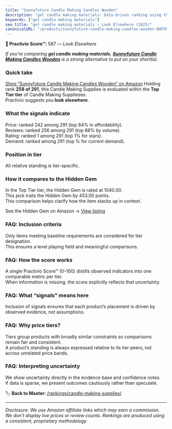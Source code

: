 ```yaml
---
title: "Sunnyfuture Candle Making Candles Wooden"
description: "gel candle making materials: Data-driven ranking using the Practivio Score™. Positioned by quality, value, demand, findability, momentum."
keywords: ["gel candle making materials"]
seo_title: "gel candle making materials — Look Elsewhere (2025)"
canonicalURL: "/products/sunnyfuture-candle-making-candles-wooden-B0FFRK9TDM/"
---
```


**🚫 Practivio Score™:** 587 — _Look Elsewhere_


*If you're comparing **gel candle making materials**, **[Sunnyfuture Candle Making Candles Wooden](https://www.amazon.com/dp/B0FFRK9TDM?tag=practivio-20)** is a strong alternative to put on your shortlist.*
### Quick take
[Shop “Sunnyfuture Candle Making Candles Wooden” on Amazon](https://www.amazon.com/dp/B0FFRK9TDM?tag=practivio-20)
Holding rank **258 of 291**, this Candle Making Supplies is evaluated within the **Top Tier tier** of Candle Making Supplieses.  
Practivio suggests you **look elsewhere**.

### What the signals indicate
Price: ranked 242 among 291 (top 84% in affordability).  
Reviews: ranked 256 among 291 (top 88% by volume).  
Rating: ranked 1 among 291 (top 1% for stars).  
Demand: ranked  among 291 (top % for current demand).

### Position in tier
All relative standing is tier-specific.

### How it compares to the Hidden Gem
In the Top Tier tier, the Hidden Gem is rated at 1040.00.  
This pick trails the Hidden Gem by 453.00 points.  
This comparison helps clarify how the item stacks up in context.  

See the Hidden Gem on Amazon → [View listing](https://www.amazon.com/dp/B07DK8W2YM?tag=practivio-20)

### FAQ: Inclusion criteria
Only items meeting baseline requirements are considered for tier designation.  
This ensures a level playing field and meaningful comparisons.

### FAQ: How the score works
A single Practivio Score™ (0–100) distills observed indicators into one comparable metric per tier.  
When information is missing, the score explicitly reflects that uncertainty.

### FAQ: What “signals” means here
Inclusion of signals ensures that each product’s placement is driven by observed evidence, not assumptions.

### FAQ: Why price tiers?
Tiers group products with broadly similar constraints so comparisons remain fair and consistent.  
A product’s standing is always expressed relative to its tier peers, not across unrelated price bands.

### FAQ: Interpreting uncertainty
We show uncertainty directly in the evidence base and confidence notes.  
If data is sparse, we present outcomes cautiously rather than speculate.


🏷️ **Back to Master:** [/rankings/candle-making-supplies/](/rankings/candle-making-supplies/)

---
_Disclosure: We use Amazon affiliate links which may earn a commission. We don’t display live prices or review counts. Rankings are produced using a consistent, proprietary methodology._
